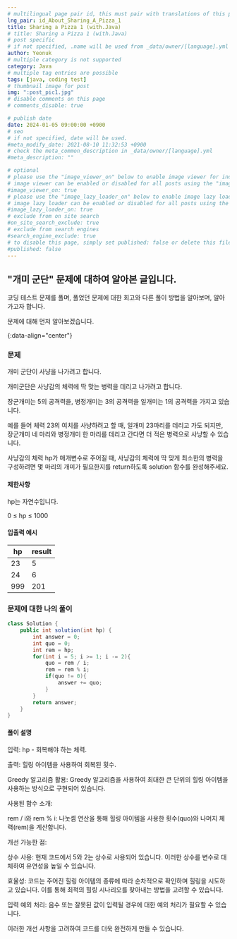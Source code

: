 ```yaml
---
# multilingual page pair id, this must pair with translations of this page. (This name must be unique)
lng_pair: id_About_Sharing_A_Pizza_1
title: Sharing a Pizza 1 (with.Java)
# title: Sharing a Pizza 1 (with.Java)
# post specific
# if not specified, .name will be used from _data/owner/[language].yml
author: Yeonuk
# multiple category is not supported
category: Java
# multiple tag entries are possible
tags: [java, coding test]
# thumbnail image for post
img: ":post_pic1.jpg"
# disable comments on this page
# comments_disable: true

# publish date
date: 2024-01-05 09:00:00 +0900
# seo
# if not specified, date will be used.
#meta_modify_date: 2021-08-10 11:32:53 +0900
# check the meta_common_description in _data/owner/[language].yml
#meta_description: ""

# optional
# please use the "image_viewer_on" below to enable image viewer for individual pages or posts (_posts/ or [language]/_posts folders).
# image viewer can be enabled or disabled for all posts using the "image_viewer_posts: true" setting in _data/conf/main.yml.
#image_viewer_on: true
# please use the "image_lazy_loader_on" below to enable image lazy loader for individual pages or posts (_posts/ or [language]/_posts folders).
# image lazy loader can be enabled or disabled for all posts using the "image_lazy_loader_posts: true" setting in _data/conf/main.yml.
#image_lazy_loader_on: true
# exclude from on site search
#on_site_search_exclude: true
# exclude from search engines
#search_engine_exclude: true
# to disable this page, simply set published: false or delete this file
#published: false
---
```


<!-- outline-start -->

## "개미 군단" 문제에 대하여 알아본 글입니다.

코딩 테스트 문제를 풀며, 풀었던 문제에 대한 회고와 다른 풀이 방법을 알아보며, 알아가고자 합니다.

문제에 대해 먼저 알아보겠습니다.

{:data-align="center"}

<!-- outline-end -->

### 문제

개미 군단이 사냥을 나가려고 합니다.

개미군단은 사냥감의 체력에 딱 맞는 병력을 데리고 나가려고 합니다.

장군개미는 5의 공격력을, 병정개미는 3의 공격력을 일개미는 1의 공격력을 가지고 있습니다.

예를 들어 체력 23의 여치를 사냥하려고 할 때, 일개미 23마리를 데리고 가도 되지만, 장군개미 네 마리와 병정개미 한 마리를 데리고 간다면 더 적은 병력으로 사냥할 수 있습니다.

사냥감의 체력 hp가 매개변수로 주어질 때, 사냥감의 체력에 딱 맞게 최소한의 병력을 구성하려면 몇 마리의 개미가 필요한지를 return하도록 solution 함수를 완성해주세요.

#### 제한사항

hp는 자연수입니다.

0 ≤ hp ≤ 1000

#### 입출력 예시

| hp  | result |
| --- | ------ |
| 23  | 5      |
| 24  | 6      |
| 999 | 201    |

### 문제에 대한 나의 풀이

```java
class Solution {
    public int solution(int hp) {
        int answer = 0;
        int quo = 0;
        int rem = hp;
        for(int i = 5; i >= 1; i -= 2){
            quo = rem / i;
            rem = rem % i;
            if(quo != 0){
                answer += quo;
            }
        }
        return answer;
    }
}
```

#### 풀이 설명

입력: hp - 회복해야 하는 체력.

출력: 힐링 아이템을 사용하여 회복된 횟수.

Greedy 알고리즘 활용: Greedy 알고리즘을 사용하여 최대한 큰 단위의 힐링 아이템을 사용하는 방식으로 구현되어 있습니다.

사용된 함수 소개:

rem / i와 rem % i: 나눗셈 연산을 통해 힐링 아이템을 사용한 횟수(quo)와 나머지 체력(rem)을 계산합니다.

개선 가능한 점:

상수 사용: 현재 코드에서 5와 2는 상수로 사용되어 있습니다. 이러한 상수를 변수로 대체하여 유연성을 높일 수 있습니다.

효율성: 코드는 주어진 힐링 아이템의 종류에 따라 순차적으로 확인하며 힐링을 시도하고 있습니다. 이를 통해 최적의 힐링 시나리오를 찾아내는 방법을 고려할 수 있습니다.

입력 예외 처리: 음수 또는 잘못된 값이 입력될 경우에 대한 예외 처리가 필요할 수 있습니다.

이러한 개선 사항을 고려하여 코드를 더욱 완전하게 만들 수 있습니다.
